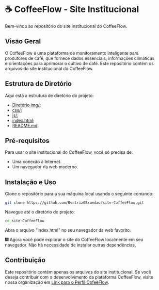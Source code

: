 # ☕ CoffeeFlow - Site Institucional

Bem-vindo ao repositório do site institucional do CoffeeFlow.

## Visão Geral

O CoffeeFlow é uma plataforma de monitoramento inteligente para produtores de café, que fornece dados essenciais, informações climáticas e orientações para aprimorar o cultivo de café. Este repositório contém os arquivos do site institucional do CoffeeFlow.

## Estrutura de Diretório

Aqui está a estrutura de diretório do projeto:
  - [Diretório img/](/img/);
  - [css/](style.css);
  - [js/](script.js);
  - [index.html](index.html);
  - [README.md](README.md).

## Pré-requisitos

Para usar o site institucional do CoffeeFlow, você só precisa de:
<ul>
  <li>Uma conexão à Internet.</li>
  <li>Um navegador da web moderno.</li>
</ul>

## Instalação e Uso

Clone o repositório para a sua máquina local usando o seguinte comando:
```bash
git clone https://github.com/BeatrizGBrandao/site-CoffeeFlow.git
```
Navegue até o diretório do projeto:
```bash
cd site-CoffeeFlow
```
Abra o arquivo "index.html" no seu navegador da web favorito.

🎆 Agora você pode explorar o site do CoffeeFlow localmente em seu navegador. Não há necessidade de instalar outras dependências.

## Contribuição

Este repositório contém apenas os arquivos do site institucional. Se você deseja contribuir com o desenvolvimento da plataforma CoffeeFlow, visite nossa organização em [Link para o Perfil CofeeFlow](https://github.com/Coffee-Flow).
